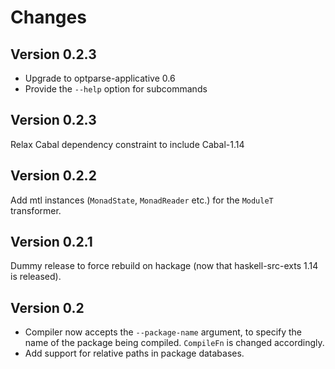 Changes
=======

Version 0.2.3
-------------

* Upgrade to optparse-applicative 0.6
* Provide the `--help` option for subcommands

Version 0.2.3
-------------

Relax Cabal dependency constraint to include Cabal-1.14

Version 0.2.2
-------------

Add mtl instances (`MonadState`, `MonadReader` etc.) for the `ModuleT`
transformer.

Version 0.2.1
-------------

Dummy release to force rebuild on hackage (now that haskell-src-exts 1.14 is
released).

Version 0.2
-----------

* Compiler now accepts the `--package-name` argument, to specify the name of the
  package being compiled. `CompileFn` is changed accordingly.
* Add support for relative paths in package databases.
